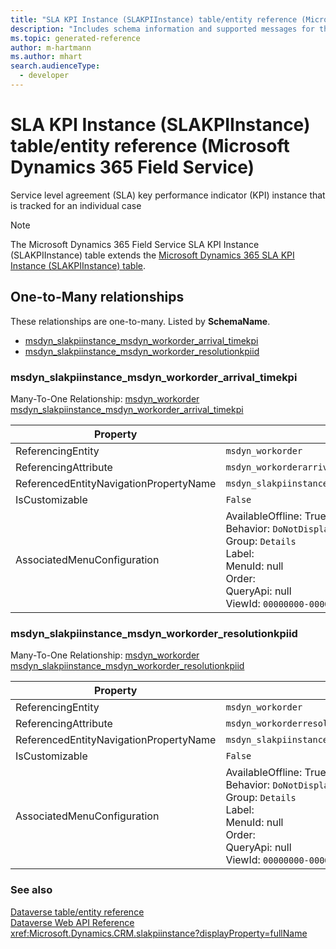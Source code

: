 ```yaml
---
title: "SLA KPI Instance (SLAKPIInstance) table/entity reference (Microsoft Dynamics 365 Field Service)"
description: "Includes schema information and supported messages for the SLA KPI Instance (SLAKPIInstance) table/entity with Microsoft Dynamics 365 Field Service."
ms.topic: generated-reference
author: m-hartmann
ms.author: mhart
search.audienceType: 
  - developer
---
```


# SLA KPI Instance (SLAKPIInstance) table/entity reference (Microsoft Dynamics 365 Field Service)

Service level agreement (SLA) key performance indicator (KPI) instance that is tracked for an individual case

> [!NOTE]
> The Microsoft Dynamics 365 Field Service SLA KPI Instance (SLAKPIInstance) table extends the [Microsoft Dynamics 365 SLA KPI Instance (SLAKPIInstance) table](/dynamics365/developer/reference/entities/slakpiinstance).




## One-to-Many relationships

These relationships are one-to-many. Listed by **SchemaName**.

- [msdyn_slakpiinstance_msdyn_workorder_arrival_timekpi](#BKMK_msdyn_slakpiinstance_msdyn_workorder_arrival_timekpi)
- [msdyn_slakpiinstance_msdyn_workorder_resolutionkpiid](#BKMK_msdyn_slakpiinstance_msdyn_workorder_resolutionkpiid)

### <a name="BKMK_msdyn_slakpiinstance_msdyn_workorder_arrival_timekpi"></a> msdyn_slakpiinstance_msdyn_workorder_arrival_timekpi

Many-To-One Relationship: [msdyn_workorder msdyn_slakpiinstance_msdyn_workorder_arrival_timekpi](msdyn_workorder.md#BKMK_msdyn_slakpiinstance_msdyn_workorder_arrival_timekpi)

|Property|Value|
|---|---|
|ReferencingEntity|`msdyn_workorder`|
|ReferencingAttribute|`msdyn_workorderarrivaltimekpiid`|
|ReferencedEntityNavigationPropertyName|`msdyn_slakpiinstance_msdyn_workorder_arrival_timekpi`|
|IsCustomizable|`False`|
|AssociatedMenuConfiguration|AvailableOffline: True<br />Behavior: `DoNotDisplay`<br />Group: `Details`<br />Label: <br />MenuId: null<br />Order: <br />QueryApi: null<br />ViewId: `00000000-0000-0000-0000-000000000000`|

### <a name="BKMK_msdyn_slakpiinstance_msdyn_workorder_resolutionkpiid"></a> msdyn_slakpiinstance_msdyn_workorder_resolutionkpiid

Many-To-One Relationship: [msdyn_workorder msdyn_slakpiinstance_msdyn_workorder_resolutionkpiid](msdyn_workorder.md#BKMK_msdyn_slakpiinstance_msdyn_workorder_resolutionkpiid)

|Property|Value|
|---|---|
|ReferencingEntity|`msdyn_workorder`|
|ReferencingAttribute|`msdyn_workorderresolutionkpiid`|
|ReferencedEntityNavigationPropertyName|`msdyn_slakpiinstance_msdyn_workorder_resolutionkpiid`|
|IsCustomizable|`False`|
|AssociatedMenuConfiguration|AvailableOffline: True<br />Behavior: `DoNotDisplay`<br />Group: `Details`<br />Label: <br />MenuId: null<br />Order: <br />QueryApi: null<br />ViewId: `00000000-0000-0000-0000-000000000000`|



### See also

[Dataverse table/entity reference](/power-apps/developer/data-platform/reference/about-entity-reference)  
[Dataverse Web API Reference](/power-apps/developer/data-platform/webapi/reference/about)   
<xref:Microsoft.Dynamics.CRM.slakpiinstance?displayProperty=fullName>
